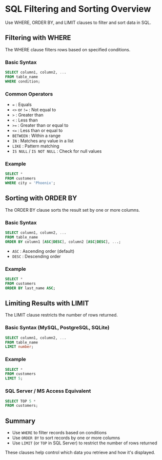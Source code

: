 # SQL Filtering and Sorting Overview

Use WHERE, ORDER BY, and LIMIT clauses to filter and sort data in SQL.

## Filtering with WHERE

The WHERE clause filters rows based on specified conditions.

### Basic Syntax

```sql
SELECT column1, column2, ...
FROM table_name
WHERE condition;
```

### Common Operators

- `=` : Equals
- `<>` or `!=` : Not equal to
- `>` : Greater than
- `<` : Less than
- `>=` : Greater than or equal to
- `<=` : Less than or equal to
- `BETWEEN` : Within a range
- `IN` : Matches any value in a list
- `LIKE` : Pattern matching
- `IS NULL` / `IS NOT NULL` : Check for null values

### Example

```sql
SELECT *
FROM customers
WHERE city = 'Phoenix';
```

## Sorting with ORDER BY

The ORDER BY clause sorts the result set by one or more columns.

### Basic Syntax

```sql
SELECT column1, column2, ...
FROM table_name
ORDER BY column1 [ASC|DESC], column2 [ASC|DESC], ...;
```

- `ASC` : Ascending order (default)
- `DESC` : Descending order

### Example

```sql
SELECT *
FROM customers
ORDER BY last_name ASC;
```

## Limiting Results with LIMIT

The LIMIT clause restricts the number of rows returned.

### Basic Syntax (MySQL, PostgreSQL, SQLite)

```sql
SELECT column1, column2, ...
FROM table_name
LIMIT number;
```

### Example

```sql
SELECT *
FROM customers
LIMIT 5;
```

### SQL Server / MS Access Equivalent

```sql
SELECT TOP 5 *
FROM customers;
```

## Summary

- Use `WHERE` to filter records based on conditions
- Use `ORDER BY` to sort records by one or more columns
- Use `LIMIT` (or `TOP` in SQL Server) to restrict the number of rows returned

These clauses help control which data you retrieve and how it's displayed.
